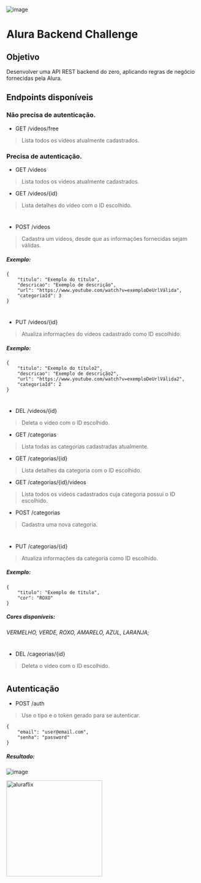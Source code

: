 ![image](https://user-images.githubusercontent.com/97681752/185422155-9574bafc-cdc8-4f43-b2a3-7cac12bee8d8.png)
# Alura Backend Challenge 

<h2 id="objetivo"> Objetivo </h2>
Desenvolver uma API REST backend do zero, aplicando regras de negócio fornecidas pela Alura.

## Endpoints disponíveis

### Não precisa de autenticação.
- GET /videos/free
> Lista todos os vídeos atualmente cadastrados.

### Precisa de autenticação.

- GET /videos
> Lista todos os vídeos atualmente cadastrados.

- GET /videos/{id}
> Lista detalhes do vídeo com o ID escolhido.

#
- POST /videos
> Cadastra um vídeos, desde que as informações fornecidas sejam válidas. 
##### Exemplo:

``` 
{
    "titulo": "Exemplo do título",
    "descricao": "Exemplo de descrição",
    "url": "https://www.youtube.com/watch?v=exemploDeUrlVálida",
    "categoriaId": 3
} 
```
#

- PUT /videos/{id}
> Atualiza informações do vídeos cadastrado como ID escolhido.
##### Exemplo: 

```
{
    "titulo": "Exemplo do título2",
    "descricao": "Exemplo de descrição2",
    "url": "https://www.youtube.com/watch?v=exemploDeUrlVálida2",
    "categoriaId": 2
}

```

#
- DEL /videos/{id}
> Deleta o video com o ID escolhido.

- GET /categorias
> Lista todas as categorias cadastradas atualmente.

- GET /categorias/{id}
> Lista detalhes da categoria com o ID escolhido.

- GET /categorias/{id}/videos
> Lista todos os vídeos cadastrados cuja categoria possui o ID escolhido.

- POST /categorias
> Cadastra uma nova categoria.
#
- PUT /categorias/{id}
> Atualiza informações da categoria como ID escolhido. 
##### Exemplo: 
```
{
    "titulo": "Exemplo de título",
    "cor": "ROXO"
}

```
##### Cores disponíveis:
######     VERMELHO, VERDE, ROXO, AMARELO, AZUL, LARANJA;
#
- DEL /cageorias/{id}
> Deleta o video com o ID escolhido.
#

## Autenticação

- POST /auth
> Use o tipo e o token gerado para se autenticar.

```
{
    "email": "user@email.com",
    "senha": "password"
}
```

##### Resultado:

![image](https://user-images.githubusercontent.com/97681752/185518179-e0f1fa6e-f039-4267-90cf-709472cb2ffa.png)


<img src="https://user-images.githubusercontent.com/79534537/130516084-f199b740-4daf-4d67-a995-9bfdb2bd4560.png" alt="aluraflix" width="250"/>

